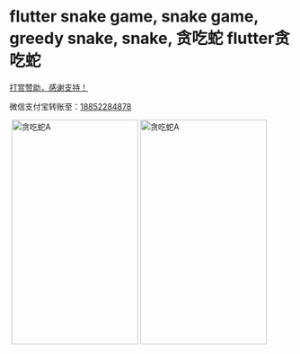 # flutter snake game, snake game, greedy snake, snake, 贪吃蛇 flutter贪吃蛇
[打赏赞助，感谢支持！](https://pic.imgdb.cn/item/6406f072f144a010071a646b.png)

微信支付宝转账至：[18852284878]()

![]()
<img src="./picture/snake-a.webp" alt="贪吃蛇A" width="225" height="400">
<img src="./picture/snake-a.webp" alt="贪吃蛇A" width="225" height="400">
